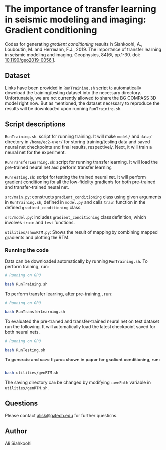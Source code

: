 # The importance of transfer learning in seismic modeling and imaging: Gradient conditioning

Codes for generating _gradient conditioning_ results in Siahkoohi, A., Louboutin, M. and Herrmann, F.J., 2019. The importance of transfer learning in seismic modeling and imaging. Geophysics, 84(6), pp.1-30.  doi: [10.1190/geo2019-0056.1](https://doi.org/10.1190/geo2019-0056.1).

## Dataset

Links have been provided in `RunTraining.sh` script to automatically download the training/testing dataset into the necessary directory. Unfortunately, we are not currently allowed to share the BG COMPASS 3D model right now. But as mentioned, the dataset necessary to reproduce the results will be downloaded upon running `RunTraining.sh`\.

## Script descriptions

`RunTraining.sh`\: script for running training. It will make `model/` and `data/` directory in `/home/ec2-user/` for storing training/testing data and saved neural net checkpoints and final results, respectively. Next, it will train a neural net for the experiment.

`RunTransferLearning.sh`\: script for running transfer learning. It will load the pre-trained neural net and perform transfer learning.

`RunTesting.sh`\: script for testing the trained neural net. It will perform gradient conditioning for all the low-fidelity gradients for both pre-trained and transfer-trained neural net.

`src/main.py`\: constructs `gradient_conditioning` class using given arguments in `RunTraining.sh`\, defined in `model.py` and calls `train` function in the defined  `gradient_conditioning` class.

`src/model.py`: includes `gradient_conditioning` class definition, which involves `train` and `test` functions.

`utilities/showRTM.py`\: Shows the result of mapping by combining mapped gradients and plotting the RTM.


### Running the code


Data can be downloaded automatically by running `RunTraining.sh`\. To perform training, run:


```bash
# Running on GPU

bash RunTraining.sh

```


To perform transfer learning, after pre-training,, run:

```bash
# Running on GPU

bash RunTransferLearning.sh

```


To evaluated the pre-trained and transfer-trained neural net on test dataset run the following. It will automatically load the latest checkpoint saved for both neural nets.

```bash
# Running on GPU

bash RunTesting.sh

```


To generate and save figures shown in paper for gradient conditioning, run:

```bash

bash utilities/genRTM.sh

```


The saving directory can be changed by modifying `savePath` variable in `utilities/genRTM.sh`\.


## Questions

Please contact alisk@gatech.edu for further questions.


## Author

Ali Siahkoohi
